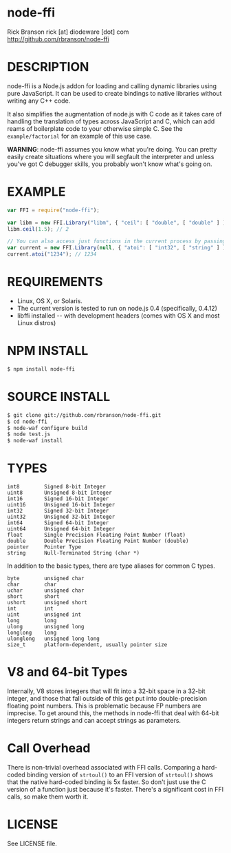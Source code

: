 # node-ffi

Rick Branson rick [at] diodeware [dot] com
http://github.com/rbranson/node-ffi

# DESCRIPTION

node-ffi is a Node.js addon for loading and calling dynamic libraries using pure JavaScript. It can be used to create bindings to native libraries without writing any C++ code. 

It also simplifies the augmentation of node.js with C code as it takes care of handling the translation of types across JavaScript and C, which can add reams of boilerplate code to your otherwise simple C. See the `example/factorial` for an example of this use case.

**WARNING**: node-ffi assumes you know what you're doing. You can pretty easily create situations where you will segfault the interpreter and unless you've got C debugger skills, you probably won't know what's going on.

# EXAMPLE

``` js
var FFI = require("node-ffi");

var libm = new FFI.Library("libm", { "ceil": [ "double", [ "double" ] ] });
libm.ceil(1.5); // 2

// You can also access just functions in the current process by passing a null
var current = new FFI.Library(null, { "atoi": [ "int32", [ "string" ] ] });
current.atoi("1234"); // 1234
```

# REQUIREMENTS

* Linux, OS X, or Solaris.
* The current version is tested to run on node.js 0.4 (specifically, 0.4.12)
* libffi installed -- with development headers (comes with OS X and most Linux distros)

# NPM INSTALL

``` bash
$ npm install node-ffi
```

# SOURCE INSTALL

``` bash
$ git clone git://github.com/rbranson/node-ffi.git
$ cd node-ffi
$ node-waf configure build
$ node test.js
$ node-waf install
```

# TYPES

    int8        Signed 8-bit Integer
    uint8       Unsigned 8-bit Integer
    int16       Signed 16-bit Integer
    uint16      Unsigned 16-bit Integer
    int32       Signed 32-bit Integer
    uint32      Unsigned 32-bit Integer
    int64       Signed 64-bit Integer 
    uint64      Unsigned 64-bit Integer 
    float       Single Precision Floating Point Number (float)
    double      Double Precision Floating Point Number (double)
    pointer     Pointer Type
    string      Null-Terminated String (char *)

In addition to the basic types, there are type aliases for common C types.

    byte        unsigned char
    char        char
    uchar       unsigned char
    short       short
    ushort      unsigned short
    int         int
    uint        unsigned int
    long        long
    ulong       unsigned long
    longlong    long
    ulonglong   unsigned long long
    size_t      platform-dependent, usually pointer size

# V8 and 64-bit Types

Internally, V8 stores integers that will fit into a 32-bit space in a 32-bit integer, and those that fall outside of this get put into double-precision floating point numbers. This is problematic because FP numbers are imprecise. To get around this, the methods in node-ffi that deal with 64-bit integers return strings and can accept strings as parameters. 

# Call Overhead

There is non-trivial overhead associated with FFI calls. Comparing a hard-coded binding version of `strtoul()` to an FFI version of `strtoul()` shows that the native hard-coded binding is 5x faster. So don't just use the C version of a function just because it's faster. There's a significant cost in FFI calls, so make them worth it.

# LICENSE

See LICENSE file.
